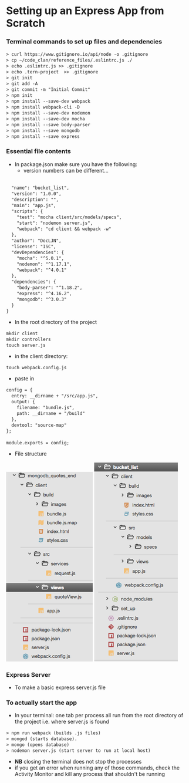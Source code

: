 # Setting up an Express App from Scratch
### Terminal commands to set up files and dependencies

```
> curl https://www.gitignore.io/api/node -o .gitignore
> cp ~/code_clan/reference_files/.eslintrc.js ./
> echo .eslintrc.js >> .gitignore
> echo .tern-project  >> .gitignore
> git init
> git add -A
> git commit -m "Initial Commit"
> npm init
> npm install --save-dev webpack
> npm install webpack-cli -D
> npm install --save-dev nodemon
> npm install --save-dev mocha  
> npm install --save body-parser
> npm install --save mongodb
> npm install --save express  
```

### Essential file contents
- In package.json make sure you have the following:
  - version numbers can be different...

```

  "name": "bucket_list",
  "version": "1.0.0",
  "description": "",
  "main": "app.js",
  "scripts": {
    "test": "mocha client/src/models/specs",
    "start": "nodemon server.js",
    "webpack": "cd client && webpack -w"
  },
  "author": "DocLJN",
  "license": "ISC",
  "devDependencies": {
    "mocha": "^5.0.1",
    "nodemon": "^1.17.1",
    "webpack": "^4.0.1"
  },
  "dependencies": {
    "body-parser": "^1.18.2",
    "express": "^4.16.2",
    "mongodb": "^3.0.3"
  }
}

```

- In the root directory of the project

```
mkdir client
mkdir controllers
touch server.js
```

- in the client directory:

```
touch webpack.config.js
```

  - paste in

```
config = {
  entry: __dirname + "/src/app.js",
  output: {
    filename: "bundle.js",
    path: __dirname + "/build"
  },
  devtool: "source-map"
};

module.exports = config;
```

- File structure

![screenshot of file structure](file_structure.png)
![screenshot of starting file structure](starting_file_structure.png)

### Express Server
- To make a basic express server.js file



### To actually start the app

- In your terminal: one tab per process all run from the root directory of the project i.e. where server.js is found

```
> npm run webpack (builds .js files)
> mongod (starts database).
> mongo (opens database)
> nodemon server.js (start server to run at local host)
```

- **NB** closing the terminal does not stop the processes
- if you get an error when running any of those commands, check the Activity Monitor and kill any process that shouldn't be running
